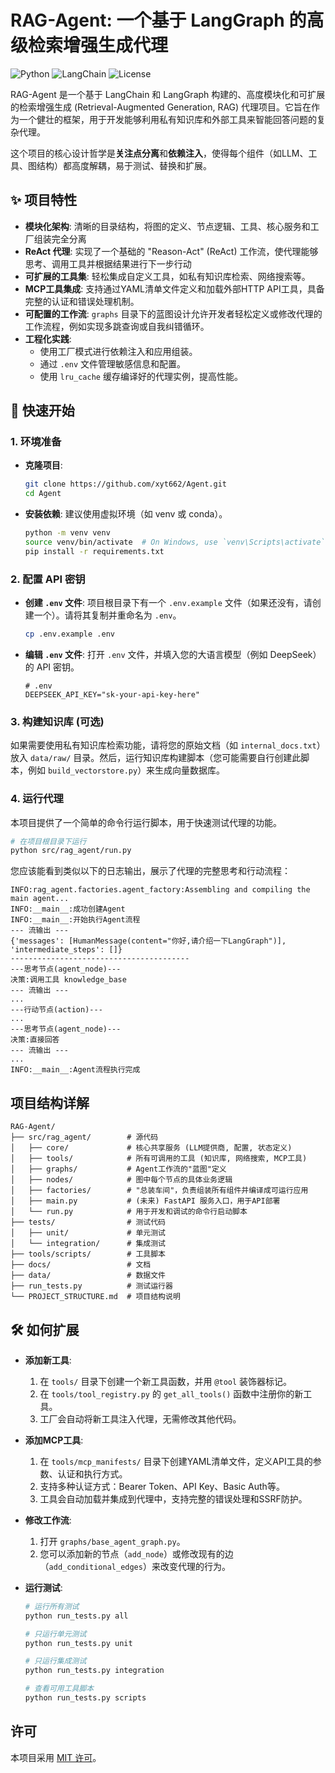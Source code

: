 
# RAG-Agent: 一个基于 LangGraph 的高级检索增强生成代理

![Python](https://img.shields.io/badge/Python-3.9%2B-blue)
![LangChain](https://img.shields.io/badge/LangChain-LangGraph-orange)
![License](https://img.shields.io/badge/License-MIT-green)

RAG-Agent 是一个基于 LangChain 和 LangGraph 构建的、高度模块化和可扩展的检索增强生成 (Retrieval-Augmented Generation, RAG) 代理项目。它旨在作为一个健壮的框架，用于开发能够利用私有知识库和外部工具来智能回答问题的复杂代理。

这个项目的核心设计哲学是**关注点分离**和**依赖注入**，使得每个组件（如LLM、工具、图结构）都高度解耦，易于测试、替换和扩展。

## ✨ 项目特性

- **模块化架构**: 清晰的目录结构，将图的定义、节点逻辑、工具、核心服务和工厂组装完全分离
- **ReAct 代理**: 实现了一个基础的 "Reason-Act" (ReAct) 工作流，使代理能够思考、调用工具并根据结果进行下一步行动
- **可扩展的工具集**: 轻松集成自定义工具，如私有知识库检索、网络搜索等。
- **MCP工具集成**: 支持通过YAML清单文件定义和加载外部HTTP API工具，具备完整的认证和错误处理机制。
- **可配置的工作流**: `graphs` 目录下的蓝图设计允许开发者轻松定义或修改代理的工作流程，例如实现多跳查询或自我纠错循环。
- **工程化实践**:
    - 使用工厂模式进行依赖注入和应用组装。
    - 通过 `.env` 文件管理敏感信息和配置。
    - 使用 `lru_cache` 缓存编译好的代理实例，提高性能。

## 🚀 快速开始

### 1. 环境准备

- **克隆项目**:
  ```bash
  git clone https://github.com/xyt662/Agent.git
  cd Agent
  ```

- **安装依赖**:
  建议使用虚拟环境（如 venv 或 conda）。
  ```bash
  python -m venv venv
  source venv/bin/activate  # On Windows, use `venv\Scripts\activate`
  pip install -r requirements.txt
  ```

### 2. 配置 API 密钥

- **创建 `.env` 文件**:
  项目根目录下有一个 `.env.example` 文件（如果还没有，请创建一个）。请将其复制并重命名为 `.env`。
  ```bash
  cp .env.example .env
  ```

- **编辑 `.env` 文件**:
  打开 `.env` 文件，并填入您的大语言模型（例如 DeepSeek）的 API 密钥。
  ```
  # .env
  DEEPSEEK_API_KEY="sk-your-api-key-here"
  ```

### 3. 构建知识库 (可选)

如果需要使用私有知识库检索功能，请将您的原始文档（如 `internal_docs.txt`）放入 `data/raw/` 目录。然后，运行知识库构建脚本（您可能需要自行创建此脚本，例如 `build_vectorstore.py`）来生成向量数据库。

### 4. 运行代理

本项目提供了一个简单的命令行运行脚本，用于快速测试代理的功能。

```bash
# 在项目根目录下运行
python src/rag_agent/run.py
```

您应该能看到类似以下的日志输出，展示了代理的完整思考和行动流程：

```
INFO:rag_agent.factories.agent_factory:Assembling and compiling the main agent...
INFO:__main__:成功创建Agent
INFO:__main__:开始执行Agent流程
--- 流输出 ---
{'messages': [HumanMessage(content="你好,请介绍一下LangGraph")], 'intermediate_steps': []}
----------------------------------------
---思考节点(agent_node)---
决策:调用工具 knowledge_base
--- 流输出 ---
...
---行动节点(action)---
...
---思考节点(agent_node)---
决策:直接回答
--- 流输出 ---
...
INFO:__main__:Agent流程执行完成
```

## 项目结构详解

```
RAG-Agent/
├── src/rag_agent/        # 源代码
│   ├── core/             # 核心共享服务 (LLM提供商, 配置, 状态定义)
│   ├── tools/            # 所有可调用的工具 (知识库, 网络搜索, MCP工具)
│   ├── graphs/           # Agent工作流的"蓝图"定义
│   ├── nodes/            # 图中每个节点的具体业务逻辑
│   ├── factories/        # "总装车间"，负责组装所有组件并编译成可运行应用
│   ├── main.py           # (未来) FastAPI 服务入口，用于API部署
│   └── run.py            # 用于开发和调试的命令行启动脚本
├── tests/                # 测试代码
│   ├── unit/             # 单元测试
│   └── integration/      # 集成测试
├── tools/scripts/        # 工具脚本
├── docs/                 # 文档
├── data/                 # 数据文件
├── run_tests.py          # 测试运行器
└── PROJECT_STRUCTURE.md  # 项目结构说明
```

## 🛠️ 如何扩展

- **添加新工具**:
  1.  在 `tools/` 目录下创建一个新工具函数，并用 `@tool` 装饰器标记。
  2.  在 `tools/tool_registry.py` 的 `get_all_tools()` 函数中注册你的新工具。
  3.  工厂会自动将新工具注入代理，无需修改其他代码。

- **添加MCP工具**:
  1.  在 `tools/mcp_manifests/` 目录下创建YAML清单文件，定义API工具的参数、认证和执行方式。
  2.  支持多种认证方式：Bearer Token、API Key、Basic Auth等。
  3.  工具会自动加载并集成到代理中，支持完整的错误处理和SSRF防护。

- **修改工作流**:
  1.  打开 `graphs/base_agent_graph.py`。
  2.  您可以添加新的节点（`add_node`）或修改现有的边（`add_conditional_edges`）来改变代理的行为。

- **运行测试**:
  ```bash
  # 运行所有测试
  python run_tests.py all
  
  # 只运行单元测试
  python run_tests.py unit
  
  # 只运行集成测试
  python run_tests.py integration
  
  # 查看可用工具脚本
  python run_tests.py scripts
  ```

## 许可

本项目采用 [MIT 许可](LICENSE)。
```